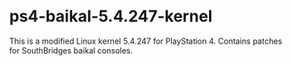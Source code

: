 # ps4-baikal-5.4.247-kernel
This is a modified Linux kernel 5.4.247 for PlayStation 4. Contains patches for SouthBridges baikal consoles.
